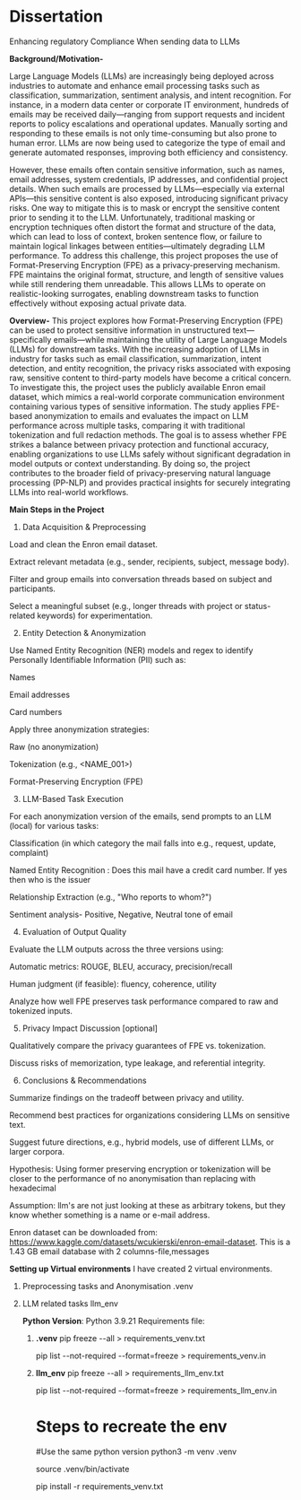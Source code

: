 # Dissertation
Enhancing regulatory Compliance When sending data to LLMs

**Background/Motivation-** 

Large Language Models (LLMs) are increasingly being deployed across industries to automate and enhance email processing tasks such as classification, summarization, sentiment analysis, and intent recognition. For instance, in a modern data center or corporate IT environment, hundreds of emails may be received daily—ranging from support requests and incident reports to policy escalations and operational updates. Manually sorting and responding to these emails is not only time-consuming but also prone to human error. LLMs are now being used to categorize the type of email and generate automated responses, improving both efficiency and consistency. 

However, these emails often contain sensitive information, such as names, email addresses, system credentials, IP addresses, and confidential project details. When such emails are processed by LLMs—especially via external APIs—this sensitive content is also exposed, introducing significant privacy risks. One way to mitigate this is to mask or encrypt the sensitive content prior to sending it to the LLM. Unfortunately, traditional masking or encryption techniques often distort the format and structure of the data, which can lead to loss of context, broken sentence flow, or failure to maintain logical linkages between entities—ultimately degrading LLM performance. 
To address this challenge, this project proposes the use of Format-Preserving Encryption (FPE) as a privacy-preserving mechanism. FPE maintains the original format, structure, and length of sensitive values while still rendering them unreadable. This allows LLMs to operate on realistic-looking surrogates, enabling downstream tasks to function effectively without exposing actual private data. 

**Overview-** 
This project explores how Format-Preserving Encryption (FPE) can be used to protect sensitive information in unstructured text—specifically emails—while maintaining the utility of Large Language Models (LLMs) for downstream tasks. With the increasing adoption of LLMs in industry for tasks such as email classification, summarization, intent detection, and entity recognition, the privacy risks associated with exposing raw, sensitive content to third-party models have become a critical concern. 
To investigate this, the project uses the publicly available Enron email dataset, which mimics a real-world corporate communication environment containing various types of sensitive information. The study applies FPE-based anonymization to emails and evaluates the impact on LLM performance across multiple tasks, comparing it with traditional tokenization and full redaction methods. 
The goal is to assess whether FPE strikes a balance between privacy protection and functional accuracy, enabling organizations to use LLMs safely without significant degradation in model outputs or context understanding. By doing so, the project contributes to the broader field of privacy-preserving natural language processing (PP-NLP) and provides practical insights for securely integrating LLMs into real-world workflows. 

**Main Steps in the Project** 

1. Data Acquisition & Preprocessing 

Load and clean the Enron email dataset. 

Extract relevant metadata (e.g., sender, recipients, subject, message body). 

Filter and group emails into conversation threads based on subject and participants. 

Select a meaningful subset (e.g., longer threads with project or status-related keywords) for experimentation. 

 

2. Entity Detection & Anonymization 

Use Named Entity Recognition (NER) models and regex to identify Personally Identifiable Information (PII) such as: 

Names 

Email addresses 

Card numbers 


Apply three anonymization strategies: 

Raw (no anonymization) 

Tokenization (e.g., <NAME_001>) 

Format-Preserving Encryption (FPE) 

 

3. LLM-Based Task Execution 

For each anonymization version of the emails, send prompts to an LLM (local) for various tasks: 


Classification (in which category the mail falls into e.g., request, update, complaint) 

Named Entity Recognition : Does this mail have a credit card number. If yes then who is the issuer

Relationship Extraction (e.g., "Who reports to whom?") 

Sentiment analysis- Positive, Negative, Neutral tone of email

 

4. Evaluation of Output Quality 

Evaluate the LLM outputs across the three versions using: 

Automatic metrics: ROUGE, BLEU, accuracy, precision/recall 

Human judgment (if feasible): fluency, coherence, utility 

Analyze how well FPE preserves task performance compared to raw and tokenized inputs. 

 

5. Privacy Impact Discussion [optional]

Qualitatively compare the privacy guarantees of FPE vs. tokenization. 

Discuss risks of memorization, type leakage, and referential integrity. 

 

6. Conclusions & Recommendations 

Summarize findings on the tradeoff between privacy and utility. 

Recommend best practices for organizations considering LLMs on sensitive text. 

Suggest future directions, e.g., hybrid models, use of different LLMs, or larger corpora. 

 


Hypothesis: Using former preserving encryption or tokenization will be closer to the performance of no anonymisation than replacing with hexadecimal 

Assumption: llm's are not just looking at these as arbitrary tokens, but they know whether something is a name or e-mail address. 


Enron dataset can be downloaded from: https://www.kaggle.com/datasets/wcukierski/enron-email-dataset.
This is a 1.43 GB email database with 2 columns-file,messages

**Setting up Virtual environments**
I have created 2 virtual environments.
1) Preprocessing tasks and Anonymisation .venv
2) LLM related tasks llm_env

   **Python Version**: Python 3.9.21
   Requirements file:
   1. **.venv** 
      pip freeze --all > requirements_venv.txt

      pip list --not-required --format=freeze > requirements_venv.in
      
   3. **llm_env** 
      pip freeze --all > requirements_llm_env.txt

      pip list --not-required --format=freeze > requirements_llm_env.in
  
      # Steps to recreate the env
      #Use the same python version
      python3 -m venv .venv 

      source .venv/bin/activate 

      pip install -r requirements_venv.txt 

